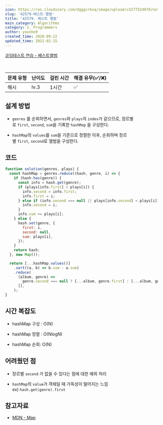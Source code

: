 ```yaml
---
icon: https://res.cloudinary.com/dgggcrkxq/image/upload/v1577524878/noticon/gzl7ru4i4vv3phyv34y3.png
slug: '42579-베스트-앨범'
title: '42579. 베스트 앨범'
main_category: Algorithms
category: 1. Programmers
author: younho9
created_time: 2020-09-22
updated_time: 2021-02-15
---
```


[코딩테스트 연습 - 베스트앨범](https://programmers.co.kr/learn/courses/30/lessons/42579)

<br />

| 문제 유형 | 난이도 | 걸린 시간 | 해결 유무(✅/❌) |
| --------- | ------ | --------- | ---------------- |
| 해시      | lv.3   | 1시간     | ✅               |

## 설계 방법

- `genres` 를 순회하면서, `genres`와 `plays`의 `index`가 같으므로, 장르별로 `first`, `second`, `sum`을 기록한 `hashMap` 을 구성한다.

- `hashMap`의 `values`를 `sum`을 기준으로 정렬한 이후, 순회하며 장르별 `first`, `second`로 앨범을 구성한다.

## 코드

```javascript
function solution(genres, plays) {
  const hashMap = genres.reduce((hash, genre, i) => {
    if (hash.has(genre)) {
      const info = hash.get(genre);
      if (plays[info.first] < plays[i]) {
        info.second = info.first;
        info.first = i;
      } else if (info.second === null || plays[info.second] < plays[i]) {
        info.second = i;
      }
      info.sum += plays[i];
    } else {
      hash.set(genre, {
        first: i,
        second: null,
        sum: plays[i],
      });
    }
    return hash;
  }, new Map());

  return [...hashMap.values()]
    .sort((a, b) => b.sum - a.sum)
    .reduce(
      (album, genre) =>
        genre.second === null ? [...album, genre.first] : [...album, genre.first, genre.second],
      [],
    );
}
```

## 시간 복잡도

- hashMap 구성 : O(N)

- hashMap 정렬 : O(NlogN)

- hashMap 순회: O(N)

## 어려웠던 점

- 장르별 `second` 가 없을 수 있다는 점에 대한 예외 처리

- `hashMap`의 `value`가 객체일 때 가독성이 떨어지는 느낌 ex) `hash.get(genre).first`

## 참고자료

- [MDN - Map](https://developer.mozilla.org/ko/docs/Web/JavaScript/Reference/Global_Objects/Map)
